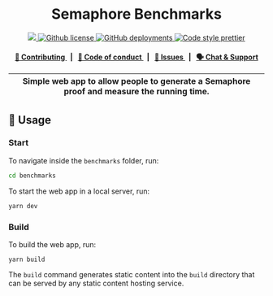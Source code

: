 <h1 align="center">
    Semaphore Benchmarks
</h1>

<p align="center">
    <a href="https://github.com/semaphore-protocol" target="_blank">
        <img src="https://img.shields.io/badge/project-Semaphore-blue.svg?style=flat-square">
    </a>
    <a href="https://github.com/semaphore-protocol/extensions/blob/main/LICENSE">
        <img alt="Github license" src="https://img.shields.io/github/license/semaphore-protocol/extensions">
    </a>
    <a href="https://github.com/semaphore-protocol/extensions/actions?query=workflow%3deploy">
        <img alt="GitHub deployments" src="https://img.shields.io/github/deployments/semaphore-protocol/extensions/production?logo=vercel&label=vercel">
    </a>
    <a href="https://prettier.io/" target="_blank">
        <img alt="Code style prettier" src="https://img.shields.io/badge/code%20style-prettier-f8bc45?style=flat-square&logo=prettier">
    </a>
</p>

<div align="center">
    <h4>
        <a href="../../CONTRIBUTING.md">
            👥 Contributing
        </a>
        <span>&nbsp;&nbsp;|&nbsp;&nbsp;</span>
        <a href="../../CODE_OF_CONDUCT.md">
            🤝 Code of conduct
        </a>
        <span>&nbsp;&nbsp;|&nbsp;&nbsp;</span>
        <a href="https://github.com/semaphore-protocol/extensions/issues/new/choose">
            🔎 Issues
        </a>
        <span>&nbsp;&nbsp;|&nbsp;&nbsp;</span>
        <a href="https://semaphore.pse.dev/discord">
            🗣️ Chat &amp; Support
        </a>
    </h4>
</div>

| Simple web app to allow people to generate a Semaphore proof and measure the running time. |
| ------------------------------------------------------------------------------------------ |

## 📜 Usage

### Start

To navigate inside the `benchmarks` folder, run:

```bash
cd benchmarks
```

To start the web app in a local server, run:

```sh
yarn dev
```

### Build

To build the web app, run:

```
yarn build
```

The `build` command generates static content into the `build` directory that can be served by any static content hosting service.
